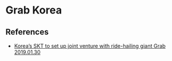# Grab Korea

## References
* [Korea’s SKT to set up joint venture with ride-hailing giant Grab 2019.01.30](https://pulsenews.co.kr/view.php?year=2019&no=62862)